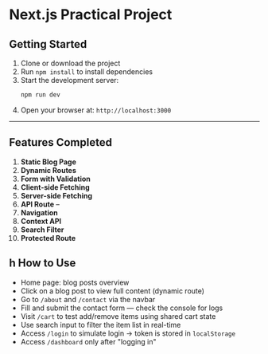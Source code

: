 # Next.js Practical Project

## Getting Started

1. Clone or download the project  
2. Run `npm install` to install dependencies  
3. Start the development server:  
   ```bash
   npm run dev
   ```
4. Open your browser at: `http://localhost:3000`

---
## Features Completed

1. **Static Blog Page** 
2. **Dynamic Routes** 
3. **Form with Validation** 
4. **Client-side Fetching** 
5. **Server-side Fetching** 
6. **API Route** – 
7. **Navigation** 
8. **Context API** 
9. **Search Filter** 
10. **Protected Route** 

## h How to Use
- Home page: blog posts overview  
- Click on a blog post to view full content (dynamic route)  
- Go to `/about` and `/contact` via the navbar  
- Fill and submit the contact form — check the console for logs  
- Visit `/cart` to test add/remove items using shared cart state  
- Use search input to filter the item list in real-time  
- Access `/login` to simulate login → token is stored in `localStorage`  
- Access `/dashboard` only after "logging in"  

